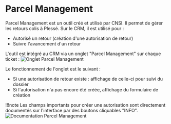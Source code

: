 # Parcel Management

Parcel Management est un outil créé et utilisé par CNSI. Il permet de gérer les retours colis à Plessé. Sur le CRM, il est utilisé pour :

- Autorisé un retour (création d'une autorisation de retour)
- Suivre l'avancement d'un retour

L'outil est intégré au CRM via un onglet "Parcel Management" sur chaque ticket :
![Onglet Parcel Management](assets/parcel_management/tab.png)

Le fonctionnement de l'onglet est le suivant : 

- Si une autorisation de retour existe : affichage de celle-ci pour suivi du dossier
- Si l'autorisation n'a pas encore été créée, affichage du formulaire de création

!!!note
    Les champs importants pour créer une autorisation sont directement documentés sur l'interface par des boutons cliquables "INFO".
    ![Documentation Parcel Management](assets/parcel_management/doc_info.png)
